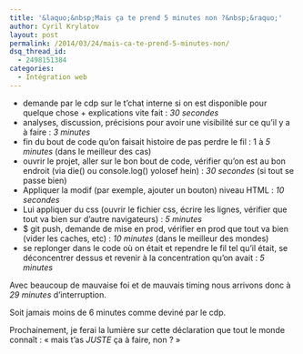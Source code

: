 ```yaml
---
title: '&laquo;&nbsp;Mais ça te prend 5 minutes non ?&nbsp;&raquo;'
author: Cyril Krylatov
layout: post
permalink: /2014/03/24/mais-ca-te-prend-5-minutes-non/
dsq_thread_id:
  - 2498151384
categories:
  - Intégration web
---
```

  * demande par le cdp sur le t&rsquo;chat interne si on est disponible pour quelque chose + explications vite fait : *30 secondes*
  * analyses, discussion, précisions pour avoir une visibilité sur ce qu&rsquo;il y a à faire : *3 minutes*
  * fin du bout de code qu&rsquo;on faisait histoire de pas perdre le fil : 1 à *5 minutes* (dans le meilleur des cas)
  * ouvrir le projet, aller sur le bon bout de code, vérifier qu&rsquo;on est au bon endroit (via die() ou console.log() yolosef hein) : *30 secondes* (si tout se passe bien)
  * Appliquer la modif (par exemple, ajouter un bouton) niveau HTML : *10 secondes*
  * Lui appliquer du css (ouvrir le fichier css, écrire les lignes, vérifier que tout va bien sur d&rsquo;autre navigateurs) : *5 minutes*
  * $ git push, demande de mise en prod, vérifier en prod que tout va bien (vider les caches, etc) : *10 minutes* (dans le meilleur des mondes)
  * se replonger dans le code où on était et rependre le fil tel qu&rsquo;il était, se déconcentrer dessus et revenir à la concentration qu&rsquo;on avait : *5 minutes*

Avec beaucoup de mauvaise foi et de mauvais timing nous arrivons donc à *29 minutes* d&rsquo;interruption.

Soit jamais moins de 6 minutes comme deviné par le cdp.

Prochainement, je ferai la lumière sur cette déclaration que tout le monde connaît : &laquo;&nbsp;mais t&rsquo;as *JUSTE* ça à faire, non ?&nbsp;&raquo;